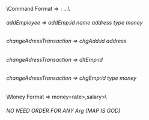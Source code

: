 \Command Format => <Command>:<arg1> <arg2> <arg3> ...\
###### addEmployee => addEmp:id name address type money
###### changeAdressTransaction => chgAdd:id address
###### changeAdressTransaction => dltEmp:id
###### changeAdressTransaction => chgEmp:id type money
\Money Format => money=rate><arg1>,salary><arg2>\

###### NO NEED ORDER FOR ANY Arg (MAP IS GOD) 